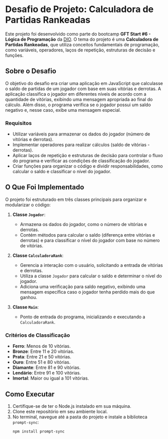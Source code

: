 # Desafio de Projeto: Calculadora de Partidas Rankeadas

Este projeto foi desenvolvido como parte do bootcamp **GFT Start #6 - Lógica de Programação** da [DIO](https://www.dio.me/). O tema do projeto é uma **Calculadora de Partidas Rankeadas**, que utiliza conceitos fundamentais de programação, como variáveis, operadores, laços de repetição, estruturas de decisão e funções.

## Sobre o Desafio

O objetivo do desafio era criar uma aplicação em JavaScript que calculasse o saldo de partidas de um jogador com base em suas vitórias e derrotas. A aplicação classifica o jogador em diferentes níveis de acordo com a quantidade de vitórias, exibindo uma mensagem apropriada ao final do cálculo. Além disso, o programa verifica se o jogador possui um saldo negativo e, nesse caso, exibe uma mensagem especial.

### Requisitos

- Utilizar variáveis para armazenar os dados do jogador (número de vitórias e derrotas).
- Implementar operadores para realizar cálculos (saldo de vitórias - derrotas).
- Aplicar laços de repetição e estruturas de decisão para controlar o fluxo do programa e verificar as condições de classificação do jogador.
- Criar funções para organizar o código e dividir responsabilidades, como calcular o saldo e classificar o nível do jogador.

## O Que Foi Implementado

O projeto foi estruturado em três classes principais para organizar e modularizar o código:

1. **Classe `Jogador`**: 
   - Armazena os dados do jogador, como o número de vitórias e derrotas.
   - Contém métodos para calcular o saldo (diferença entre vitórias e derrotas) e para classificar o nível do jogador com base no número de vitórias.

2. **Classe `CalculadoraRank`**:
   - Gerencia a interação com o usuário, solicitando a entrada de vitórias e derrotas.
   - Utiliza a classe `Jogador` para calcular o saldo e determinar o nível do jogador.
   - Adiciona uma verificação para saldo negativo, exibindo uma mensagem específica caso o jogador tenha perdido mais do que ganhou.

3. **Classe `Main`**:
   - Ponto de entrada do programa, inicializando e executando a `CalculadoraRank`.

### Critérios de Classificação
- **Ferro**: Menos de 10 vitórias.
- **Bronze**: Entre 11 e 20 vitórias.
- **Prata**: Entre 21 e 50 vitórias.
- **Ouro**: Entre 51 e 80 vitórias.
- **Diamante**: Entre 81 e 90 vitórias.
- **Lendário**: Entre 91 e 100 vitórias.
- **Imortal**: Maior ou igual a 101 vitórias.


## Como Executar

1. Certifique-se de ter o Node.js instalado em sua máquina.
2. Clone este repositório em seu ambiente local.
3. No terminal, navegue até a pasta do projeto e instale a biblioteca `prompt-sync`:
   ```bash
   npm install prompt-sync

